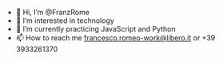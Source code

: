 - 👋 Hi, I’m @FranzRome
- 👀 I’m interested in technology
- 🌱 I’m currently practicing  JavaScript and Python
- 📫 How to reach me francesco.romeo-work@libero.it or +39 3933261370

<!---
FranzRome/FranzRome is a ✨ special ✨ repository because its `README.md` (this file) appears on your GitHub profile.
You can click the Preview link to take a look at your changes.
--->
